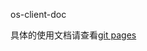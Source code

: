 os-client-doc

具体的使用文档请查看[git pages](https://choice-form.github.io/os-client-doc/doc/modules/_index_d_.html)
